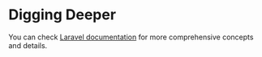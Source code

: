 # Digging Deeper

You can check [Laravel documentation](https://laravel.com/docs) for more comprehensive concepts and details.
